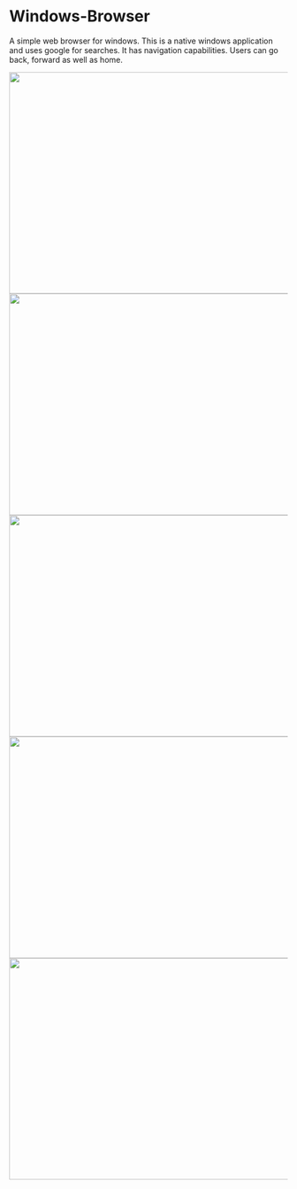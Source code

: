 # Windows-Browser

A simple web browser for windows. This is a native windows application and uses google for searches. It has navigation capabilities. Users can go back, forward as well as home.


<img src="https://raw.githubusercontent.com/sanjeeb9853/Windows-Browser/master/screenshots/1.png" data-canonical-src="https://raw.githubusercontent.com/sanjeeb9853/Windows-Browser/master/screenshots/1.png" width="800" height="400" /> 


<img src="https://raw.githubusercontent.com/sanjeeb9853/Windows-Browser/master/screenshots/2.png" data-canonical-src="https://raw.githubusercontent.com/sanjeeb9853/Windows-Browser/master/screenshots/2.png" width="800" height="400" />


<img src="https://raw.githubusercontent.com/sanjeeb9853/Windows-Browser/master/screenshots/3.png" data-canonical-src="https://raw.githubusercontent.com/sanjeeb9853/Windows-Browser/master/screenshots/3.png" width="800" height="400" />


<img src="https://raw.githubusercontent.com/sanjeeb9853/Windows-Browser/master/screenshots/4.png" data-canonical-src="https://raw.githubusercontent.com/sanjeeb9853/Windows-Browser/master/screenshots/4.png" width="800" height="400" />


<img src="https://raw.githubusercontent.com/sanjeeb9853/Windows-Browser/master/screenshots/5.png" data-canonical-src="https://raw.githubusercontent.com/sanjeeb9853/Windows-Browser/master/screenshots/5.png" width="800" height="400" />
